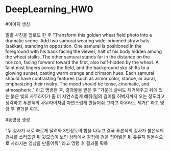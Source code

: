 # DeepLearning_HW0

#이미지 생성

밀밭 사진을 업로드 한 후
"Transform this golden wheat field photo into a dramatic scene. Add two samurai wearing wide-brimmed straw hats (sakkat), standing in opposition. One samurai is positioned in the foreground with his back facing the viewer, half of his body hidden among the wheat stalks. The other samurai stands far in the distance on the horizon, facing forward toward the first, also half-hidden by the wheat. A faint mist lingers across the field, and the background sky shifts to a glowing sunset, casting warm orange and crimson hues. Each samurai should have contrasting features (such as armor color, stance, or aura), emphasizing their rivalry. The mood should be tense, cinematic, and atmospheric."
라고 명령한 후, 결과물을 받은 후
"가운데 글씨도 제거해주고 뒤에 있는 붉은 빛의 사무라이가 좀 더 자연스럽게 해줘(밀의 길이를 허벅지까지 오는 정도라고 생각하고 푸른색의 사무라이처럼 자연스럽게 만들어줘 그리고 아우라도 제거)"
라고 명령 후 결과물 획득.

#동영상 생성

"두 검사가 서로 빠르게 달려와 3번정도의 합을 나누고 결국 푸른색의 검사가 붉은색의 검사를 쓰러뜨린 뒤 뒷모습이 보인 상태에서 칼집에 검을 집어넣은 뒤 유유히 일몰속으로 사라지는 영상을 만들어줘"
라고 명령 후 결과물 획득
